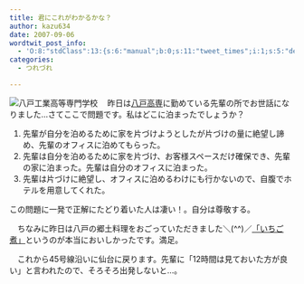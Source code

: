 ```yaml
---
title: 君にこれがわかるかな？
author: kazu634
date: 2007-09-06
wordtwit_post_info:
  - 'O:8:"stdClass":13:{s:6:"manual";b:0;s:11:"tweet_times";i:1;s:5:"delay";i:0;s:7:"enabled";i:1;s:10:"separation";s:2:"60";s:7:"version";s:3:"3.7";s:14:"tweet_template";b:0;s:6:"status";i:2;s:6:"result";a:0:{}s:13:"tweet_counter";i:2;s:13:"tweet_log_ids";a:1:{i:0;i:3221;}s:9:"hash_tags";a:0:{}s:8:"accounts";a:1:{i:0;s:7:"kazu634";}}'
categories:
  - つれづれ

---
```

<div class="section">
<p>
<a href="http://www.hachinohe-ct.ac.jp/" onclick="__gaTracker('send', 'event', 'outbound-article', 'http://www.hachinohe-ct.ac.jp/', '');" target="_blank"><img align="left" alt="八戸工業高等専門学校" src="http://img.simpleapi.net/small/http://www.hachinohe-ct.ac.jp/" border="0" /></a>
</p>
  
<p>
    　昨日は<a href="http://www.hachinohe-ct.ac.jp/" onclick="__gaTracker('send', 'event', 'outbound-article', 'http://www.hachinohe-ct.ac.jp/', '八戸高専');" target="_blank">八戸高専</a>に勤めている先輩の所でお世話になりました…さてここで問題です。私はどこに泊まったでしょうか？
</p>
  
<ol>
<li>
      先輩が自分を泊めるために家を片づけようとしたが片づけの量に絶望し諦め、先輩のオフィスに泊めてもらった。
</li>
<li>
      先輩は自分を泊めるために家を片づけ、お客様スペースだけ確保でき、先輩の家に泊まった。先輩は自分のオフィスに泊まった。
</li>
<li>
      先輩は片づけに絶望し、オフィスに泊めるわけにも行かないので、自腹でホテルを用意してくれた。
</li>
</ol>
  
<p>
    この問題に一発で正解にたどり着いた人は凄い！。自分は尊敬する。
</p>
  
<p>
    　ちなみに昨日は八戸の郷土料理をおごっていただきました＼(^^)／<a href="http://www.ichigoni.com/" onclick="__gaTracker('send', 'event', 'outbound-article', 'http://www.ichigoni.com/', '「いちご煮」');" target="">「いちご煮」</a>というのが本当においしかったです。満足。
</p>
  
<p>
    　これから45号線沿いに仙台に戻ります。先輩に「12時間は見ておいた方が良い」と言われたので、そろそろ出発しないと…。
</p>
</div>

